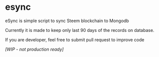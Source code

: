 # esync

eSync is simple script to sync Steem blockchain to Mongodb

Currently it is made to keep only last 90 days of the records on database.


If you are developer, feel free to submit pull request to improve code

*[WIP - not production ready]*
